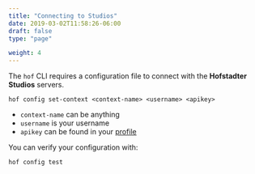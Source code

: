 ```yaml
---
title: "Connecting to Studios"
date: 2019-03-02T11:58:26-06:00
draft: false
type: "page"

weight: 4
---
```


The `hof` CLI requires a configuration file to
connect with the __Hofstadter Studios__ servers.

```
hof config set-context <context-name> <username> <apikey>
```

- `context-name` can be anything
- `username` is your username
- `apikey` can be found in your [profile](https://studios.studios.live.hofstadter.io/profile)


You can verify your configuration with:

```
hof config test
```


